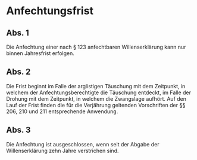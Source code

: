 # Anfechtungsfrist



## Abs. 1

 Die Anfechtung einer nach § 123 anfechtbaren Willenserklärung kann nur binnen Jahresfrist erfolgen.

## Abs. 2

 Die Frist beginnt im Falle der arglistigen Täuschung mit dem Zeitpunkt, in welchem der Anfechtungsberechtigte die Täuschung entdeckt, im Falle der Drohung mit dem Zeitpunkt, in welchem die Zwangslage aufhört. Auf den Lauf der Frist finden die für die Verjährung geltenden Vorschriften der §§ 206, 210 und 211 entsprechende Anwendung.

## Abs. 3

 Die Anfechtung ist ausgeschlossen, wenn seit der Abgabe der Willenserklärung zehn Jahre verstrichen sind. 

